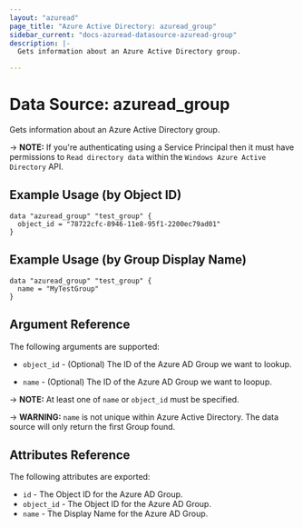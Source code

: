 ```yaml
---
layout: "azuread"
page_title: "Azure Active Directory: azuread_group"
sidebar_current: "docs-azuread-datasource-azuread-group"
description: |-
  Gets information about an Azure Active Directory group.

---
```


# Data Source: azuread_group

Gets information about an Azure Active Directory group.

-> **NOTE:** If you're authenticating using a Service Principal then it must have permissions to `Read directory data` within the `Windows Azure Active Directory` API.

## Example Usage (by Object ID)

```hcl
data "azuread_group" "test_group" {
  object_id = "78722cfc-8946-11e8-95f1-2200ec79ad01"
}
```

## Example Usage (by Group Display Name)

```hcl
data "azuread_group" "test_group" {
  name = "MyTestGroup"
}
```

## Argument Reference

The following arguments are supported:

* `object_id` - (Optional) The ID of the Azure AD Group we want to lookup.

* `name` - (Optional) The ID of the Azure AD Group we want to loopup.

-> **NOTE:** At least one of `name` or `object_id` must be specified.

-> **WARNING:** `name` is not unique within Azure Active Directory. The data source will only return the first Group found.

## Attributes Reference

The following attributes are exported:

* `id` - The Object ID for the Azure AD Group.
* `object_id` - The Object ID for the Azure AD Group.
* `name` - The Display Name for the Azure AD Group.
